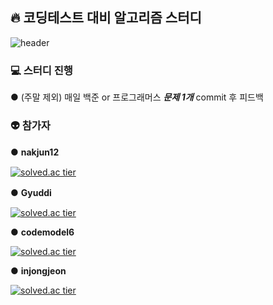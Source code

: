 ## 🔥 코딩테스트 대비 알고리즘 스터디
![header](https://capsule-render.vercel.app/api?type=waving&color=auto&height=300&section=header&text=Break%20Algorithms&fontSize=90)
### 💻 스터디 진행
● (주말 제외) 매일 백준 or 프로그래머스 ***문제 1개*** commit 후 피드백
### 👽 참가자
● **nakjun12** 　　　　　　　　　　　　　　　  　　　　　　　　　　　  　　　　　

[![solved.ac tier](http://mazassumnida.wtf/api/generate_badge?boj=wns450)](https://solved.ac/wns450)

● **Gyuddi** 　　

[![solved.ac tier](http://mazassumnida.wtf/api/generate_badge?boj=samll8539)](https://solved.ac/samll8539)

● **codemodel6**

[![solved.ac tier](http://mazassumnida.wtf/api/generate_badge?boj=kkb0937)](https://solved.ac/kkb0937)

● **injongjeon**

[![solved.ac tier](http://mazassumnida.wtf/api/generate_badge?boj=jeonij23)](https://solved.ac/injongjeon)
